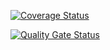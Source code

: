 [![Coverage Status](https://coveralls.io/repos/github/ULL-ESIT-INF-DSI-2425/prct09-sockets-funko-app-DanielEnriqueGomezAlcala/badge.svg?branch=main)](https://coveralls.io/github/ULL-ESIT-INF-DSI-2425/prct09-sockets-funko-app-DanielEnriqueGomezAlcala?branch=main)

[![Quality Gate Status](https://sonarcloud.io/api/project_badges/measure?project=ULL-ESIT-INF-DSI-2425_prct09-sockets-funko-app-DanielEnriqueGomezAlcala&metric=alert_status)](https://sonarcloud.io/summary/new_code?id=ULL-ESIT-INF-DSI-2425_prct09-sockets-funko-app-DanielEnriqueGomezAlcala)

